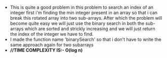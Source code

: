 * This is quite a good problem in this problem to search an index of an integer first i'm finding the min integer present in an array so that i can break this rotated array into two sub-arrays. After which the problem will become quite easy we will just use the binary search in both the sub-arrays which are sorted and strickly increasing and we will just return the index of the integer we have to find.
* I made the function name 'binarySearch' so that i don't have to write the same approach again for two subarrays
* **//TIME COMPLEXITY IS:- O(log n)**